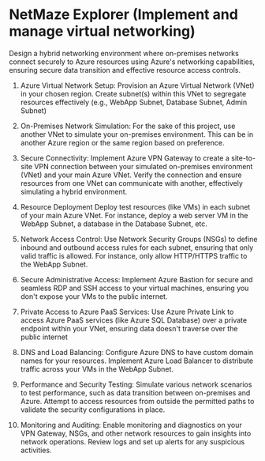# NetMaze Explorer (Implement and manage virtual networking)

Design a hybrid networking environment where on-premises networks connect securely to Azure resources using Azure's networking capabilities, ensuring secure data transition and effective resource access controls.

1. Azure Virtual Network Setup:
   Provision an Azure Virtual Network (VNet) in your chosen region.
   Create subnet(s) within this VNet to segregate resources effectively (e.g., WebApp Subnet, Database Subnet, Admin Subnet)
   
  
3. On-Premises Network Simulation:
        For the sake of this project, use another VNet to simulate your on-premises environment. This can be in another Azure region or the same region based on preference.
4. Secure Connectivity:
        Implement Azure VPN Gateway to create a site-to-site VPN connection between your simulated on-premises environment (VNet) and your main Azure VNet.
    Verify the connection and ensure resources from one VNet can communicate with another, effectively simulating a hybrid environment.
5. Resource Deployment
        Deploy test resources (like VMs) in each subnet of your main Azure VNet. For instance, deploy a web server VM in the WebApp Subnet, a database in the Database Subnet, etc.
6. Network Access Control:
        Use Network Security Groups (NSGs) to define inbound and outbound access rules for each subnet, ensuring that only valid traffic is allowed. For instance, only allow HTTP/HTTPS traffic to the WebApp Subnet.
7. Secure Administrative Access:
        Implement Azure Bastion for secure and seamless RDP and SSH access to your virtual machines, ensuring you don't expose your VMs to the public internet.
8. Private Access to Azure PaaS Services:
        Use Azure Private Link to access Azure PaaS services (like Azure SQL Database) over a private endpoint within your VNet, ensuring data doesn't traverse over the public internet
9. DNS and Load Balancing:
        Configure Azure DNS to have custom domain names for your resources.
    Implement Azure Load Balancer to distribute traffic across your VMs in the WebApp Subnet.
10. Performance and Security Testing:
        Simulate various network scenarios to test performance, such as data transition between on-premises and Azure.
    Attempt to access resources from outside the permitted paths to validate the security configurations in place.
11. Monitoring and Auditing:
        Enable monitoring and diagnostics on your VPN Gateway, NSGs, and other network resources to gain insights into network operations.
    Review logs and set up alerts for any suspicious activities.
